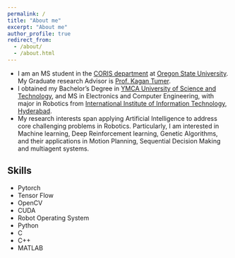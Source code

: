 ```yaml
---
permalink: /
title: "About me"
excerpt: "About me"
author_profile: true
redirect_from: 
  - /about/
  - /about.html
---
```


<!---
<p align="center">
  <img src="https://github.com/EnnaSachdeva/ennasachdeva_roboticist.github.io/blob/master/files/enna_img.png?raw=true" alt="Photo" class="inline"/>
</p>
--->

* I am an MS student in the [CORIS department](https://robotics.oregonstate.edu/) at [Oregon State University](https://oregonstate.edu/). My Graduate research Advisor is [ Prof. Kagan Tumer](http://web.engr.oregonstate.edu/~ktumer/).
* I obtained my Bachelor’s Degree in [YMCA University of Science and Technology](http://www.ymcaust.ac.in/), and MS in Electronics and Computer Engineering, with major in Robotics from [International Institute of Information Technology, Hyderabad](https://www.iiit.ac.in/).
* My research interests span applying Artificial Intelligence to address core challenging problems in Robotics. Particularly, I am interested in Machine learning, Deep Reinforcement learning, Genetic Algorithms, and their applications in Motion Planning, Sequential Decision Making and multiagent systems.


## Skills

* Pytorch
* Tensor Flow
* OpenCV
* CUDA
* Robot Operating System
* Python
* C
* C++
* MATLAB
